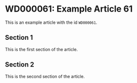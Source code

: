 # WD000061: Example Article 61

This is an example article with the id `WD000061`.

## Section 1

This is the first section of the article.

## Section 2

This is the second section of the article.
